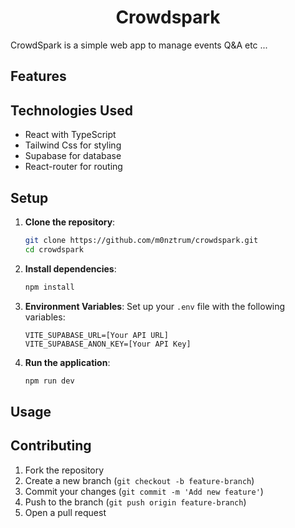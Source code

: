 <h1 align='center'>Crowdspark</h1>

CrowdSpark is a simple web app to manage events Q&A etc ...

## Features

## Technologies Used

-   React with TypeScript
-   Tailwind Css for styling
-   Supabase for database
-   React-router for routing

## Setup

1. **Clone the repository**:

    ```bash
    git clone https://github.com/m0nztrum/crowdspark.git
    cd crowdspark
    ```

2. **Install dependencies**:

    ```bash
    npm install
    ```

3. **Environment Variables**: Set up your `.env` file with the following variables:

    ```
    VITE_SUPABASE_URL=[Your API URL]
    VITE_SUPABASE_ANON_KEY=[Your API Key]
    ```

4. **Run the application**:
    ```bash
    npm run dev
    ```

## Usage

## Contributing

1. Fork the repository
2. Create a new branch (`git checkout -b feature-branch`)
3. Commit your changes (`git commit -m 'Add new feature'`)
4. Push to the branch (`git push origin feature-branch`)
5. Open a pull request
